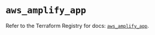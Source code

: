 # `aws_amplify_app`

Refer to the Terraform Registry for docs: [`aws_amplify_app`](https://registry.terraform.io/providers/hashicorp/aws/5.54.1/docs/resources/amplify_app).
